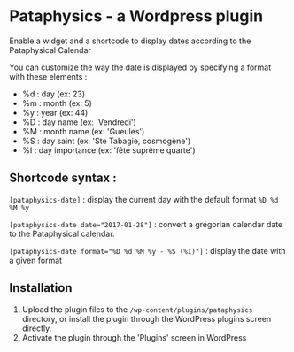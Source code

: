 # Pataphysics - a Wordpress plugin

Enable a widget and a shortcode to display dates according to the Pataphysical Calendar

You can customize the way the date is displayed by specifying a format with these elements : 

 * %d : day (ex: 23)
 * %m : month (ex: 5)
 * %y : year (ex: 44)
 * %D : day name (ex: 'Vendredi')
 * %M : month name (ex: 'Gueules')
 * %S : day saint (ex: 'Ste Tabagie, cosmogène')
 * %I : day importance (ex: 'fête suprême quarte')

## Shortcode syntax : 

`[pataphysics-date]` : display the current day with the default format `%D %d %M %y`

`[pataphysics-date date="2017-01-28"]` : convert a grégorian calendar date to the Pataphysical calendar. 

`[pataphysics-date format="%D %d %M %y - %S (%I)"]` : display the date with a given format

## Installation

1. Upload the plugin files to the `/wp-content/plugins/pataphysics` directory, or install the plugin through the WordPress plugins screen directly.
2. Activate the plugin through the 'Plugins' screen in WordPress
